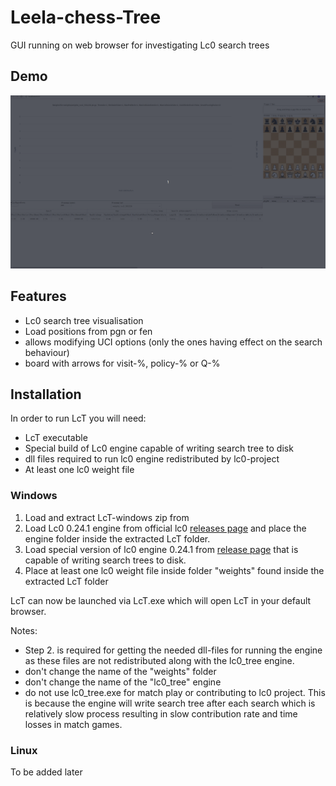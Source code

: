 # Leela-chess-Tree
GUI running on web browser for investigating Lc0 search trees

## Demo
![](images/LcT_demo.gif)

## Features
* Lc0 search tree visualisation
* Load positions from pgn or fen
* allows modifying UCI options (only the ones having effect on the search behaviour)
* board with arrows for visit-%, policy-% or Q-%

## Installation
In order to run LcT you will need:
* LcT executable
* Special build of Lc0 engine capable of writing search tree to disk
* dll files required to run lc0 engine redistributed by lc0-project
* At least one lc0 weight file

### Windows
1. Load and extract LcT-windows zip from
2. Load Lc0 0.24.1 engine from official lc0 [releases page](https://github.com/LeelaChessZero/lc0/releases) and place the engine folder inside the extracted LcT folder.
3. Load special version of lc0 engine 0.24.1 from [release page](https://github.com/jkormu/lc0/releases/tag/v0.24.1_gml) that is capable of writing search trees to disk. 
4. Place at least one lc0 weight file inside folder "weights" found inside the extracted LcT folder

LcT can now be launched via LcT.exe which will open LcT in your default browser.

Notes:
* Step 2. is required for getting the needed dll-files for running the engine as these files are not redistributed along with the lc0_tree engine.
* don't change the name of the "weights" folder
* don't change the name of the "lc0_tree" engine
* do not use lc0_tree.exe for match play or contributing to lc0 project. 
This is because the engine will write search tree after each search which is relatively slow process resulting in slow contribution rate and time losses in match games.

### Linux
To be added later